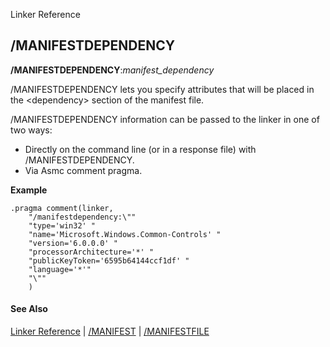 Linker Reference

## /MANIFESTDEPENDENCY

**/MANIFESTDEPENDENCY**:_manifest_dependency_

/MANIFESTDEPENDENCY lets you specify attributes that will be placed in the &lt;dependency&gt; section of the manifest file.

/MANIFESTDEPENDENCY information can be passed to the linker in one of two ways:

- Directly on the command line (or in a response file) with /MANIFESTDEPENDENCY.
- Via Asmc comment pragma.

**Example**
```
.pragma comment(linker,
    "/manifestdependency:\""
    "type='win32' "
    "name='Microsoft.Windows.Common-Controls' "
    "version='6.0.0.0' "
    "processorArchitecture='*' "
    "publicKeyToken='6595b64144ccf1df' "
    "language='*'"
    "\""
    )
```

#### See Also

[Linker Reference](readme.md) | [/MANIFEST](manifest.md) | [/MANIFESTFILE](manifestfile.md)

